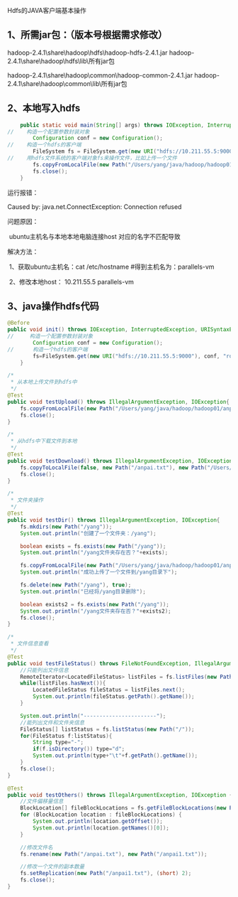 Hdfs的JAVA客户端基本操作



## 1、所需jar包：（版本号根据需求修改）

hadoop-2.4.1\share\hadoop\hdfs\hadoop-hdfs-2.4.1.jar
hadoop-2.4.1\share\hadoop\hdfs\lib\所有jar包

hadoop-2.4.1\share\hadoop\common\hadoop-common-2.4.1.jar
hadoop-2.4.1\share\hadoop\common\lib\所有jar包



## 2、本地写入hdfs

```java
    public static void main(String[] args) throws IOException, InterruptedException, URISyntaxException {
//    构造一个配置参数封装对象
        Configuration conf = new Configuration();
//    构造一个hdfs的客户端
        FileSystem fs = FileSystem.get(new URI("hdfs://10.211.55.5:9000"), conf, "root");
//    用hdfs文件系统的客户端对象fs来操作文件，比如上传一个文件
        fs.copyFromLocalFile(new Path("/Users/yang/java/hadoop/hadoop01/anpai.txt"), new Path("/"));
        fs.close();
    }
```

运行报错：

Caused by: java.net.ConnectException: Connection refused

问题原因：

​			ubuntu主机名与本地本地电脑连接host 对应的名字不匹配导致

解决方法：

​			1、获取ubuntu主机名：cat /etc/hostname      #得到主机名为：parallels-vm

​			2、修改本地host：  10.211.55.5 parallels-vm



## 3、java操作hdfs代码

```java
@Before
public void init() throws IOException, InterruptedException, URISyntaxException{
//     构造一个配置参数封装对象
        Configuration conf = new Configuration();
//		构造一个hdfs的客户端
        fs=FileSystem.get(new URI("hdfs://10.211.55.5:9000"), conf, "root");
    }
```
```java
/*
 * 从本地上传文件到hdfs中
 */
@Test
public void testUpload() throws IllegalArgumentException, IOException{
    fs.copyFromLocalFile(new Path("/Users/yang/java/hadoop/hadoop01/anpai.txt"), new Path("/"));
    fs.close();
}

/*
 * 从hdfs中下载文件到本地
 */
@Test
public void testDownload() throws IllegalArgumentException, IOException{
    fs.copyToLocalFile(false, new Path("/anpai.txt"), new Path("/Users/yang/java/hadoop/hadoop01/课程安排.txt"), true);
    fs.close();
}

/*
 * 文件夹操作
 */
@Test
public void testDir() throws IllegalArgumentException, IOException{
    fs.mkdirs(new Path("/yang"));
    System.out.println("创建了一个文件夹：/yang");

    boolean exists = fs.exists(new Path("/yang"));
    System.out.println("/yang文件夹存在否？"+exists);

    fs.copyFromLocalFile(new Path("/Users/yang/java/hadoop/hadoop01/anpai.txt"), new Path("/yang"));
    System.out.println("成功上传了一个文件到/yang目录下");

    fs.delete(new Path("/yang"), true);
    System.out.println("已经将/yang目录删除");

    boolean exists2 = fs.exists(new Path("/yang"));
    System.out.println("/yang文件夹存在否？"+exists2);
    fs.close();
}

/*
 * 文件信息查看
 */
@Test
public void testFileStatus() throws FileNotFoundException, IllegalArgumentException, IOException{
    //只能列出文件信息
    RemoteIterator<LocatedFileStatus> listFiles = fs.listFiles(new Path("/"), true);
    while(listFiles.hasNext()){
        LocatedFileStatus fileStatus = listFiles.next();
        System.out.println(fileStatus.getPath().getName());
    }

    System.out.println("-----------------------");
    //能列出文件和文件夹信息
    FileStatus[] listStatus = fs.listStatus(new Path("/"));
    for(FileStatus f:listStatus){
        String type="-";
        if(f.isDirectory()) type="d";
        System.out.println(type+"\t"+f.getPath().getName());
    }
    fs.close();
}

@Test
public void testOthers() throws IllegalArgumentException, IOException {
    //文件偏移量信息
    BlockLocation[] fileBlockLocations = fs.getFileBlockLocations(new Path("/anpai.txt"), 0, 417);
    for (BlockLocation location : fileBlockLocations) {
        System.out.println(location.getOffset());
        System.out.println(location.getNames()[0]);
    }

    //修改文件名
    fs.rename(new Path("/anpai.txt"), new Path("/anpai1.txt"));

    //修改一个文件的副本数量
    fs.setReplication(new Path("/anpai1.txt"), (short) 2);
    fs.close();
}
```


​			

